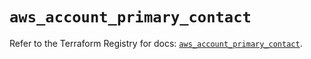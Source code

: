 # `aws_account_primary_contact`

Refer to the Terraform Registry for docs: [`aws_account_primary_contact`](https://registry.terraform.io/providers/hashicorp/aws/6.12.0/docs/resources/account_primary_contact).
